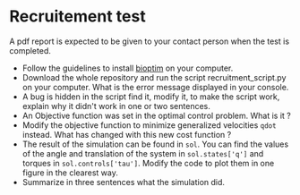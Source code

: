 # Recruitement test
A pdf report is expected to be given to your contact person when the test is completed.

- Follow the guidelines to install [bioptim](https://github.com/pyomeca/bioptim) on your computer.
- Download the whole repository and run the script recruitment_script.py on your computer. What is the error message displayed in your console.
- A bug is hidden in the script find it, modify it, to make the script work, explain why it didn't work in one or two sentences.
- An Objective function was set in the optimal control problem. What is it ?
- Modify the objective function to minimize generalized velocities `qdot` instead. What has changed with this new cost function ?
- The result of the simulation can be found in `sol`. 
You can find the values of the angle and translation of the system in `sol.states['q']` and torques in `sol.controls['tau']`.
Modify the code to plot them in one figure in the clearest way.
- Summarize in three sentences what the simulation did.
